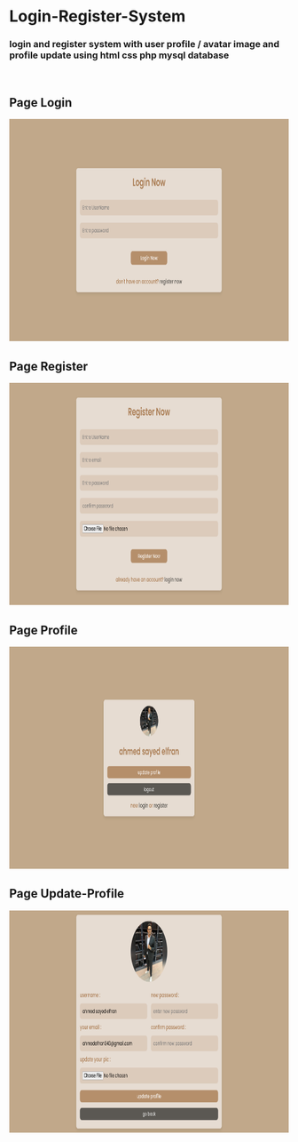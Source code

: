 # Login-Register-System

### login and register system with user profile / avatar image and profile update using html css php mysql database

<div>
    <br>
    <h2>Page Login</h2>
    <img src="https://github.com/ahmedelfran/Login-Register-System/blob/main/login.jpg" alt="" width="800" height="400">
    <br>
    <h2>Page Register</h2>
    <img src="https://github.com/ahmedelfran/Login-Register-System/blob/main/register.jpg" alt="" width="800" height="400">
    <br>
    <h2>Page Profile</h2>
    <img src="https://github.com/ahmedelfran/Login-Register-System/blob/main/profile.jpg" alt="" width="800" height="400">
    <br>
    <h2>Page Update-Profile</h2>
    <img src="https://github.com/ahmedelfran/Login-Register-System/blob/main/up-profile.jpg" alt="" width="800" height="400">
    
</div>
